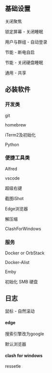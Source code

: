 ## 基础设置

关闭聚焦

锁定屏幕 - 关闭睡眠

用户与群组 - 自动登录

节能 - 断电自启

节能 - 关闭硬盘睡眠

通用  - 共享



## 必装软件

### 开发类

git

homebrew

iTerm2及初始化

Python

### 便捷工具类

Alfred

vscode

超级右键

截图iShot

Edge浏览器

解压缩

ClashForWindows



### 服务

Docker or OrbStack

Docker-Alist

Emby

初始化 SMB 硬盘





## 日志

鼠标 - 自然滚动

#### edge

搜索引擎改为google

默认浏览器

#### clash for windows

ressetle
